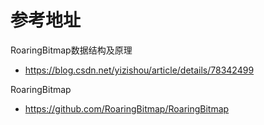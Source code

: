 # 参考地址
RoaringBitmap数据结构及原理
- https://blog.csdn.net/yizishou/article/details/78342499

RoaringBitmap
- https://github.com/RoaringBitmap/RoaringBitmap

